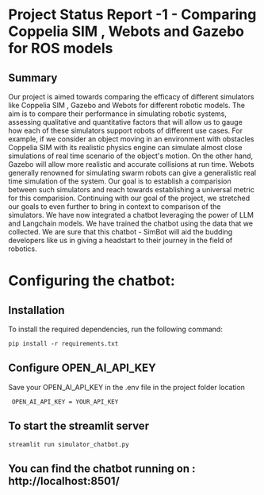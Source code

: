 # Project Status Report -1 - Comparing Coppelia SIM , Webots and Gazebo for ROS models

## Summary 


Our project is aimed towards comparing the efficacy of different simulators like Coppelia SIM , Gazebo and Webots for different robotic models. The aim is to compare their performance in simulating robotic systems, assessing qualitative and quantitative factors that will allow us to gauge how each of these simulators support robots of different use cases. For example, if we consider an object moving in an environment with obstacles Coppelia SIM with its realistic physics engine can simulate almost close simulations of real time scenario of the object's motion. On the other hand, Gazebo will allow more realistic and accurate collisions at run time. Webots generally renowned for simulating swarm robots can give a generalistic real time simulation of the system. Our goal is to establish a comparision between such simulators and reach towards establishing a universal metric for this comparision. Continuing with our goal of the project, we stretched our goals to even further to bring in context to comparison of the simulators. We have now integrated a chatbot leveraging the power of LLM and Langchain models. We have trained the chatbot using the data that we collected. We are sure that this chatbot - SimBot will aid the budding developers like us in giving a headstart to their journey in the field of robotics.


# Configuring the chatbot: 




## Installation

To install the required dependencies, run the following command:


``` pip install -r requirements.txt ```


## Configure OPEN_AI_API_KEY

Save your OPEN_AI_API_KEY in the .env file in the project folder location

``` OPEN_AI_API_KEY = YOUR_API_KEY```

## To start the streamlit server

``` streamlit run simulator_chatbot.py ```


## You can find the chatbot running on : http://localhost:8501/









